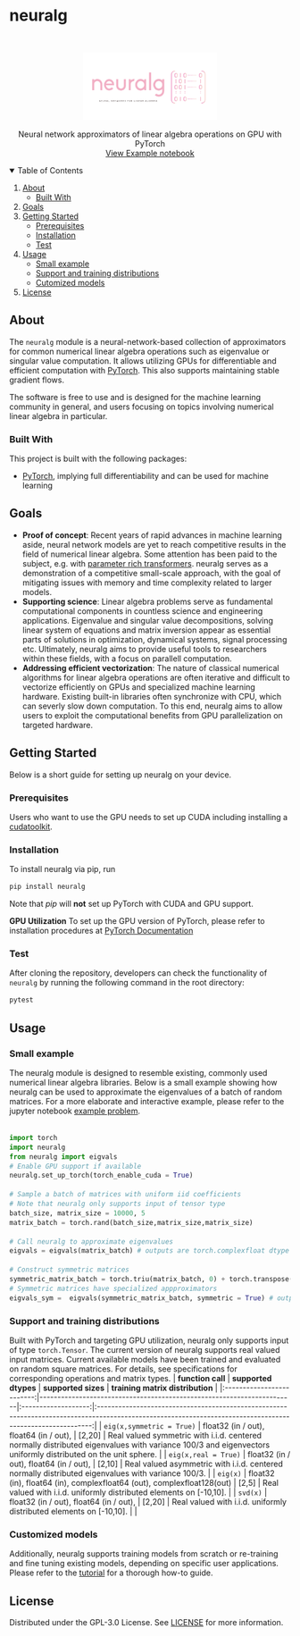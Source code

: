 # neuralg
<!-- PROJECT LOGO -->
<br />
<p align="center">
  <a href="https://github.com/gomezz/neuralg">
    <img src="test_neuralg_logo.png" alt="Logo"  width="240" height="120">
  </a>
  <p align="center">
    Neural network approximators of linear algebra operations on GPU with PyTorch
    <br />
    <a href="https://github.com/gomezzz/neuralg/notebooks/example_problem.ipynb">View Example notebook</a> <!-- Update for final version -->
  </p>
</p>


<!-- TABLE OF CONTENTS -->
<details open="open">
  <summary>Table of Contents</summary>
  <ol>
    <li>
      <a href="#about">About</a>
      <ul>
        <li><a href="#built-with">Built With</a></li>
      </ul>
    </li>
    <li><a href="#goals">Goals</a></li>
    <li>
      <a href="#getting-started">Getting Started</a>
      <ul>
        <li><a href="#prerequisites">Prerequisites</a></li>
        <li><a href="#installation">Installation</a></li>
        <li><a href="#test">Test</a></li>
      </ul>
    </li>
    <li><a href="#usage">Usage</a>
     <ul>
        <li><a href="#small-example">Small example</a></li>
        <li><a href="#support-and-training-distributions">Support and training distributions</a></li>
        <li><a href="#customized-models">Cutomized models</a></li>
      </ul>
    </li>
    <li><a href="#license">License </a>
    </li>
  <ol>
</details>

<!-- ABOUT THE PROJECT -->
## About 

The `neuralg` module is a neural-network-based collection of approximators for common numerical linear algebra operations such as eigenvalue or singular value computation. It allows utilizing GPUs for differentiable and efficient computation with [PyTorch](https://pytorch.org/). This also supports maintaining stable gradient flows. 

The software is free to use and is designed for the machine learning community in general, and users focusing on topics involving numerical linear algebra in particular.


### Built With

This project is built with the following packages:

* [PyTorch](https://pytorch.org/), implying full differentiability and can be used for machine learning

<!-- GOALS -->
## Goals

* **Proof of concept**: Recent years of rapid advances in machine learning aside, neural network models are yet to reach competitive results in the field of numerical linear algebra. Some attention has been paid to the subject, e.g. with [parameter rich transformers](https://arxiv.org/pdf/2112.01898.pdf). neuralg serves as a demonstration of a competitive small-scale approach, with the goal of mitigating issues with memory and time complexity related to larger models.
* **Supporting science**: Linear algebra problems serve as fundamental computational components in countless science and engineering applications. Eigenvalue and singular value decompositions, solving linear system of equations and matrix inversion appear as essential parts of solutions in  optimization, dynamical systems, signal processing etc. Ultimately, neuralg aims to provide useful tools to researchers within these fields, with a focus on parallell computation.
* **Addressing efficient vectorization**: The nature of classical numerical algorithms for linear algebra operations are often iterative and difficult to vectorize efficiently on GPUs and specialized machine learning hardware. Existing built-in libraries often synchronize with CPU, which can severly slow down computation. To this end, neuralg aims to allow users to exploit the computational benefits from GPU parallelization on targeted hardware.
<!-- GETTING STARTED -->
## Getting Started

Below is a short guide for setting up neuralg on your device.

### Prerequisites
Users who want to use the GPU needs to set up CUDA including installing a [cudatoolkit](https://developer.nvidia.com/cuda-downloads).
### Installation

To install neuralg via pip, run
   ```sh
   pip install neuralg
   ```

Note that *pip* will **not** set up PyTorch with CUDA and GPU support. <!-- Double check for final version-->

**GPU Utilization**
To set up the GPU version of PyTorch, please refer to installation procedures at [PyTorch Documentation](https://pytorch.org/get-started/locally/)

### Test 
After cloning the repository, developers can check the functionality of `neuralg` by running the following command in the root directory: <!-- Double-check in final version -->

```sh
pytest
```

<!-- USAGE EXAMPLES -->
## Usage

### Small example
The neuralg module is designed to resemble existing, commonly used numerical linear algebra libraries. Below is a small example showing how neuralg can be used to approximate the eigenvalues of a batch of random matrices. For a more elaborate and interactive example, please refer to the jupyter notebook [example problem](https://github.com/gomezzz/neuralg/notebooks/example_problem.ipynb). <!-- Change this link when public repo-->

```python

import torch 
import neuralg 
from neuralg import eigvals
# Enable GPU support if available 
neuralg.set_up_torch(torch_enable_cuda = True)

# Sample a batch of matrices with uniform iid coefficients
# Note that neuralg only supports input of tensor type 
batch_size, matrix_size = 10000, 5
matrix_batch = torch.rand(batch_size,matrix_size,matrix_size)

# Call neuralg to approximate eigenvalues 
eigvals = eigvals(matrix_batch) # outputs are torch.complexfloat dtype

# Construct symmetric matrices
symmetric_matrix_batch = torch.triu(matrix_batch, 0) + torch.transpose(torch.triu(matrix_batch, 1),1,2) 
# Symmetric matrices have specialized appproximators
eigvals_sym =  eigvals(symmetric_matrix_batch, symmetric = True) # output are torch.float dtype

```

### Support and training distributions
Built with PyTorch and targeting GPU utilization, neuralg only supports input of type `torch.Tensor`. The current version of neuralg supports real valued input matrices. Current available models have been trained and evaluated on random square matrices. For details, see specifications for corresponding operations and matrix types. 
|     **function call**     | **supported dtypes**                                                  | **supported sizes** |                                                              **training matrix distribution**                                                              |
|:-------------------------:|-----------------------------------------------------------------------|:-------------------:|:----------------------------------------------------------------------------------------------------------------------------------------------------------:|
| `eig(x,symmetric = True)` | float32 (in / out), float64 (in / out),                               |        [2,20]       | Real valued symmetric with i.i.d. centered normally distributed eigenvalues with variance 100/3 and eigenvectors uniformly distributed on the unit sphere. |
|    `eig(x,real = True)`   | float32 (in / out), float64 (in / out),                               |        [2,10]       |                              Real valued asymmetric with i.i.d. centered normally distributed eigenvalues with variance 100/3.                             |
|          `eig(x)`         | float32 (in), float64 (in), complexfloat64 (out), complexfloat128(out) |        [2,5]        |                                             Real valued with i.i.d. uniformly distributed elements on [-10,10].                                            |
|          `svd(x)`         | float32 (in / out), float64 (in / out),                               |        [2,20]       |                                             Real valued with i.i.d. uniformly distributed elements on [-10,10].                                            |                                    |

### Customized models
Additionally, neuralg supports training models from scratch or re-training and fine tuning existing models, depending on specific user applications. Please refer to the [tutorial](https://github.com/gomezzz/neuralg/notebooks/training_tutorial.ipynb) for a thorough how-to guide. <!-- Change this link when public repo-->
    
## License

Distributed under the GPL-3.0 License. See [LICENSE](https://github.com/gomezzz/neuralg/LICENSE) <!-- Change this link -->for more information.
